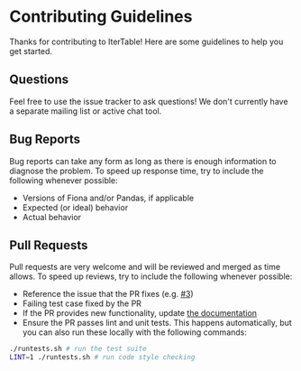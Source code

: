 # Contributing Guidelines

Thanks for contributing to IterTable!  Here are some guidelines to help you get started.

## Questions

Feel free to use the issue tracker to ask questions!  We don't currently have a separate mailing list or active chat tool.

## Bug Reports

Bug reports can take any form as long as there is enough information to diagnose the problem.  To speed up response time, try to include the following whenever possible:
 * Versions of Fiona and/or Pandas, if applicable
 * Expected (or ideal) behavior
 * Actual behavior

## Pull Requests

Pull requests are very welcome and will be reviewed and merged as time allows.  To speed up reviews, try to include the following whenever possible:
 * Reference the issue that the PR fixes (e.g. [#3](https://github.com/wq/itertable/issues/3))
 * Failing test case fixed by the PR
 * If the PR provides new functionality, update [the documentation](https://github.com/wq/itertable/blob/master/docs/)
 * Ensure the PR passes lint and unit tests.  This happens automatically, but you can also run these locally with the following commands:
 
```bash 
./runtests.sh # run the test suite
LINT=1 ./runtests.sh # run code style checking
